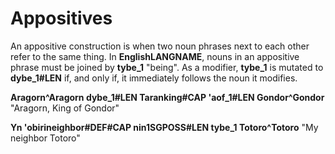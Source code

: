 # Appositives

An appositive construction is when two noun phrases next to each other refer to the same thing.
In __<x-out>English<x-src>LANGNAME</x-src></x-out>__, nouns in an appositive phrase must be joined by __<x-out>ty<x-src>be_1</x-src></x-out>__ "being". As a modifier, __<x-out>ty<x-src>be_1</x-src></x-out>__ is mutated to __<x-out>dy<x-src>be_1#LEN</x-src></x-out>__ if, and only if, it immediately follows the noun it modifies.

__<x-out>Aragorn<x-src>^Aragorn</x-src></x-out> <x-out>dy<x-src>be_1#LEN</x-src></x-out> <x-out>Taran<x-src>king#CAP</x-src></x-out> <x-out>'a<x-src>of_1#LEN</x-src></x-out> <x-out>Gondor<x-src>^Gondor</x-src></x-out>__ "Aragorn, King of Gondor"

__<x-out>Yn 'obiri<x-src>neighbor#DEF#CAP</x-src></x-out> <x-out>nin<x-src>1SGPOSS#LEN</x-src></x-out> <x-out>ty<x-src>be_1</x-src></x-out> <x-out>Totoro<x-src>^Totoro</x-src></x-out>__ "My neighbor Totoro"